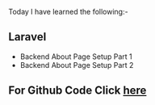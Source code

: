 Today I have learned the following:-

## Laravel
- Backend About Page Setup Part 1
- Backend About Page Setup Part 2

## For Github Code Click [here](https://github.com/Vishal-sarkar/Company-Website/commit/532ef5fdfba990109bdfeb4700f1d60941bc073f)
